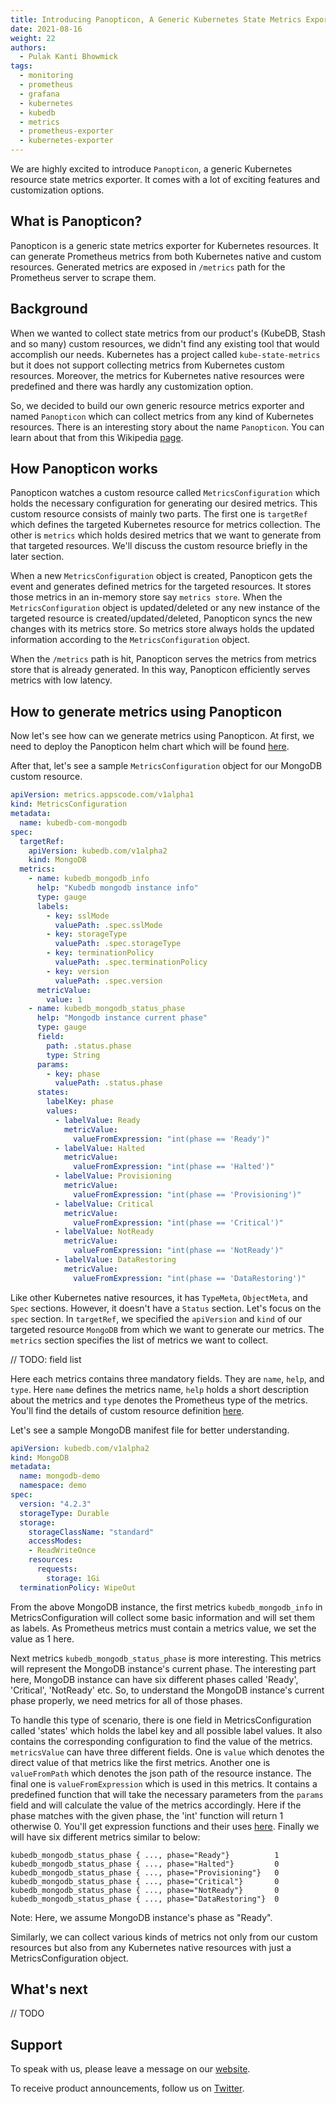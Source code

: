 ```yaml
---
title: Introducing Panopticon, A Generic Kubernetes State Metrics Exporter
date: 2021-08-16
weight: 22
authors:
  - Pulak Kanti Bhowmick
tags:
  - monitoring
  - prometheus
  - grafana
  - kubernetes
  - kubedb
  - metrics
  - prometheus-exporter
  - kubernetes-exporter
---
```


We are highly excited to introduce `Panopticon`, a generic Kubernetes resource state metrics exporter. It comes with a lot of exciting features and customization options.

## What is Panopticon?
Panopticon is a generic state metrics exporter for Kubernetes resources. It can generate Prometheus metrics from both Kubernetes native and custom resources. Generated metrics are exposed in `/metrics` path for the Prometheus server to scrape them.

## Background
When we wanted to collect state metrics from our product's (KubeDB, Stash and so many) custom resources, we didn't find any existing tool that would accomplish our needs. Kubernetes has a project called `kube-state-metrics` but it does not support collecting metrics from Kubernetes custom resources. Moreover, the metrics for Kubernetes native resources were predefined and there was hardly any customization option.

So, we decided to build our own generic resource metrics exporter and named `Panopticon` which can collect metrics from any kind of Kubernetes resources. There is an interesting story about the name `Panopticon`. You can learn about that from this Wikipedia [page](https://en.wikipedia.org/wiki/Panopticon).

## How Panopticon works
Panopticon watches a custom resource called `MetricsConfiguration` which holds the necessary configuration for generating our desired metrics. This custom resource consists of mainly two parts. The first one is `targetRef` which defines the targeted Kubernetes resource for metrics collection. The other is `metrics` which holds desired metrics that we want to generate from that targeted resources. We'll discuss the custom resource briefly in the later section.

When a new `MetricsConfiguration` object is created, Panopticon gets the event and generates defined metrics for the targeted resources. It stores those metrics in an in-memory store say `metrics store`. When the `MetricsConfiguration` object is updated/deleted or any new instance of the targeted resource is created/updated/deleted, Panopticon syncs the new changes with its metrics store. So metrics store always holds the updated information according to the `MetricsConfiguration` object.

When the `/metrics` path is hit, Panopticon serves the metrics from metrics store that is already generated. In this way, Panopticon efficiently serves metrics with low latency.

## How to generate metrics using Panopticon
Now let's see how can we generate metrics using Panopticon. At first, we need to deploy the Panopticon helm chart which will be found [here](https://github.com/kubeops/installer).

After that, let's see a sample `MetricsConfiguration` object for our MongoDB custom resource.

```yaml
apiVersion: metrics.appscode.com/v1alpha1
kind: MetricsConfiguration
metadata:
  name: kubedb-com-mongodb
spec:
  targetRef:
    apiVersion: kubedb.com/v1alpha2
    kind: MongoDB
  metrics:
    - name: kubedb_mongodb_info
      help: "Kubedb mongodb instance info"
      type: gauge
      labels:
        - key: sslMode
          valuePath: .spec.sslMode
        - key: storageType
          valuePath: .spec.storageType
        - key: terminationPolicy
          valuePath: .spec.terminationPolicy
        - key: version
          valuePath: .spec.version
      metricValue:
        value: 1
    - name: kubedb_mongodb_status_phase
      help: "Mongodb instance current phase"
      type: gauge
      field:
        path: .status.phase
        type: String
      params:
        - key: phase
          valuePath: .status.phase
      states:
        labelKey: phase
        values:
          - labelValue: Ready
            metricValue:
              valueFromExpression: "int(phase == 'Ready')"
          - labelValue: Halted
            metricValue:
              valueFromExpression: "int(phase == 'Halted')"
          - labelValue: Provisioning
            metricValue:
              valueFromExpression: "int(phase == 'Provisioning')"
          - labelValue: Critical
            metricValue:
              valueFromExpression: "int(phase == 'Critical')"
          - labelValue: NotReady
            metricValue:
              valueFromExpression: "int(phase == 'NotReady')"
          - labelValue: DataRestoring
            metricValue:
              valueFromExpression: "int(phase == 'DataRestoring')"
```

Like other Kubernetes native resources, it has `TypeMeta`, `ObjectMeta`, and `Spec` sections. However, it doesn't have a `Status` section. Let's focus on the `spec` section. In `targetRef`, we specified the `apiVersion` and `kind` of our targeted resource `MongoDB` from which we want to generate our metrics. The `metrics` section specifies the list of metrics we want to collect.

// TODO: field list

Here each metrics contains three mandatory fields. They are `name`, `help`, and `type`. Here `name` defines the metrics name, `help` holds a short description about the metrics and `type` denotes the Prometheus type of the metrics. You'll find the details of custom resource definition [here](https://github.com/kmodules/custom-resources/blob/master/apis/metrics/v1alpha1/metricsconfiguration_types.go).  

Let's see a sample MongoDB manifest file for better understanding.

```yaml
apiVersion: kubedb.com/v1alpha2
kind: MongoDB
metadata:
  name: mongodb-demo
  namespace: demo
spec:
  version: "4.2.3"
  storageType: Durable
  storage:
    storageClassName: "standard"
    accessModes:
    - ReadWriteOnce
    resources:
      requests:
        storage: 1Gi
  terminationPolicy: WipeOut
```

From the above MongoDB instance, the first metrics `kubedb_mongodb_info` in MetricsConfiguration will collect some basic information and will set them as labels. As Prometheus metrics must contain a metrics value, we set the value as 1 here.

Next metrics `kubedb_mongodb_status_phase` is more interesting. This metrics will represent the MongoDB instance's current phase. The interesting part here, MongoDB instance can have six different phases called 'Ready', 'Critical', 'NotReady' etc. So, to understand the MongoDB instance's current phase properly, we need metrics for all of those phases.

To handle this type of scenario, there is one field in MetricsConfiguration called 'states' which holds the label key and all possible label values. It also contains the corresponding configuration to find the value of the metrics. `metricsValue` can have three different fields. One is `value` which denotes the direct value of that metrics like the first metrics. Another one is `valueFromPath` which denotes the json path of the resource instance. The final one is `valueFromExpression` which is used in this metrics. It contains a predefined function that will take the necessary parameters from the `params` field and will calculate the value of the metrics accordingly. Here if the phase matches with the given phase, the 'int' function will return 1 otherwise 0. You'll get expression functions and their uses [here](https://github.com/kmodules/custom-resources/blob/master/apis/metrics/v1alpha1/metricsconfiguration_types.go). Finally we will have six different metrics similar to below:

```
kubedb_mongodb_status_phase { ..., phase="Ready"}          1
kubedb_mongodb_status_phase { ..., phase="Halted"}         0 
kubedb_mongodb_status_phase { ..., phase="Provisioning"}   0
kubedb_mongodb_status_phase { ..., phase="Critical"}       0
kubedb_mongodb_status_phase { ..., phase="NotReady"}       0
kubedb_mongodb_status_phase { ..., phase="DataRestoring"}  0
```
Note: Here, we assume MongoDB instance's phase as "Ready".

Similarly, we can collect various kinds of metrics not only from our custom resources but also from any Kubernetes native resources with just a MetricsConfiguration object.

## What's next
// TODO

## Support
To speak with us, please leave a message on our [website](https://appscode.com/contact/).

To receive product announcements, follow us on [Twitter](https://twitter.com/AppsCodeHQ).
